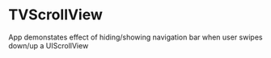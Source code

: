# TVScrollView
App demonstates effect of hiding/showing navigation bar when user swipes down/up a UIScrollView
